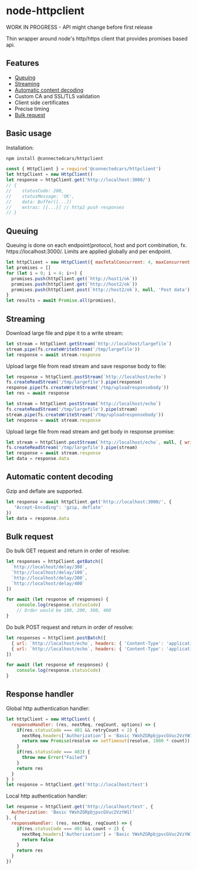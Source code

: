 # node-httpclient

WORK IN PROGRESS - API might change before first release

Thin wrapper around node's http/https client that provides promises based api.

## Features

* [Queuing](#queuing)
* [Streaming](#streaming)
* [Automatic content decoding](#automatic-content-decoding)
* Custom CA and SSL/TLS validation
* Client side certificates
* Precise timing
* [Bulk request](#bulk-request)

## Basic usage

Installation:

``` bash
npm install @connectedcars/httpclient
```

``` javascript
const { HttpClient } = require('@connectedcars/httpclient')
let httpClient = new HttpClient()
let response = httpClient.get('http://localhost:3000/')
// {
//    statusCode: 200,
//    statusMessage: 'OK',
//    data: Buffer([...])
//    extras: [{...}] // http2 push responses
// }
```

## Queuing

Queuing is done on each endpoint(protocol, host and port combination,
fx. https://localhost:3000/. Limits are applied globally and per endpoint.

``` javascript
let httpClient = new HttpClient({ maxTotalConcurrent: 4, maxConcurrent: 2, keepAlive: true })
let promises = []
for (let i = 0; i < 4; i++) {
  promises.push(httpClient.get(`http://host1/ok`))
  promises.push(httpClient.get(`http://host2/ok`))
  promises.push(httpClient.post(`http://host2/ok`), null, 'Post data')
}
let results = await Promise.all(promises),
```

## Streaming

Download large file and pipe it to a write stream:

``` javascript
let stream = httpClient.getStream(`http://localhost/largefile`)
stream.pipe(fs.createWriteStream('/tmp/largefile'))
let response = await stream.response
```

Upload large file from read stream and save response body to file:

``` javascript
let response = httpClient.postStream(`http://localhost/echo`)
fs.createReadStream('/tmp/largefile').pipe(response)
response.pipe(fs.createWriteStream('/tmp/uploadresponsebody'))
let res = await response

let stream = httpClient.postStream(`http://localhost/echo`)
fs.createReadStream('/tmp/largefile').pipe(stream)
stream.pipe(fs.createWriteStream('/tmp/uploadresponsebody'))
let response = await stream.response
```

Upload large file from read stream and get body in response promise:

``` javascript
let stream = httpClient.postStream(`http://localhost/echo`, null, { writeStream: true })
fs.createReadStream('/tmp/largefile').pipe(stream)
let response = await stream.response
let data = response.data
```

## Automatic content decoding

Gzip and deflate are supported.

``` javascript
let response = await httpClient.get('http://localhost:3000/', {
   "Accept-Encoding": 'gzip, deflate'
})
let data = response.data
```

## Bulk request

Do bulk GET request and return in order of resolve:

``` javascript
let responses = httpClient.getBatch([
  `http://localhost/delay/300`,
  `http://localhost/delay/100`,
  `http://localhost/delay/200`,
  `http://localhost/delay/400`
])

for await (let response of responses) {
    console.log(response.statusCode)
    // Order would be 100, 200, 300, 400
}
```

Do bulk POST request and return in order of resolve:

``` javascript
let responses = httpClient.postBatch([
  { url: `http://localhost/echo`, headers: { 'Content-Type': 'application/json' }, data: '{ "payload": "1" }' },
  { url: `http://localhost/echo`, headers: { 'Content-Type': 'application/json' }, data: '{ "payload": "2" }' }
])

for await (let response of responses) {
    console.log(response.statusCode)
}
```

## Response handler

Global http authentication handler:

``` javascript
let httpClient = new HttpClient( {
  responseHandler: (res, nextReq, reqCount, options) => {
    if(res.statusCode === 401 && retryCount < 2) {
      nextReq.headers['Authorization'] = 'Basic YWxhZGRpbjpvcGVuc2VzYW1l'
      return new Promise(resolve => setTimeout(resolve, 1000 * count)) // Delay next request
    }
    if(res.statusCode === 403) {
      throw new Error("Failed")
    }
    return res
  }
} )
let response = httpClient.get('http://localhost/test')
```

Local http authentication handler:

``` javascript
let response = httpClient.get('http://localhost/test', {
  Authorization: 'Basic YWxhZGRpbjpvcGVuc2VzYW1l'
}, {
  responseHandler: (res, nextReq, reqCount) => {
    if(res.statusCode === 401 && count < 2) {
      nextReq.headers['Authorization'] = 'Basic YWxhZGRpbjpvcGVuc2VzYW1l'
      return false
    }
    return res
  }
})
```
